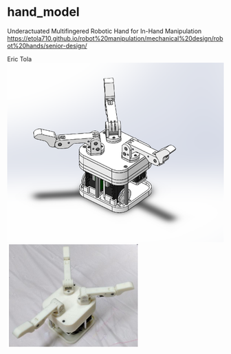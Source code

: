 # hand_model
Underactuated Multifingered Robotic Hand for In-Hand Manipulation
https://etola710.github.io/robot%20manipulation/mechanical%20design/robot%20hands/senior-design/

Eric Tola
![](https://github.com/etola710/hand_model/blob/master/photos/hand_model.PNG)
![](https://github.com/etola710/hand_model/blob/master/photos/hand_photo.PNG)
